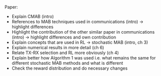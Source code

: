 Paper:
+ Explain CMAB (intro)
+ References to MAB techniques used in communications (intro) -> highlight differences
+ Highlight the contribution of the other similar paper in communications (intro) -> highlight differences and own contribution
+ Explain concepts that are used in RL -> stochastic MAB (intro, ch 3)
+ Explain numerical results in more detail (ch 6)
+ Relate TX-RX selection and RL more obviously (ch 4)
+ Explain better how Algorithm 1 was used i.e. what remains the same for different stochastic MAB methods and what is different
+ Check the reward distribution and do necessary changes

